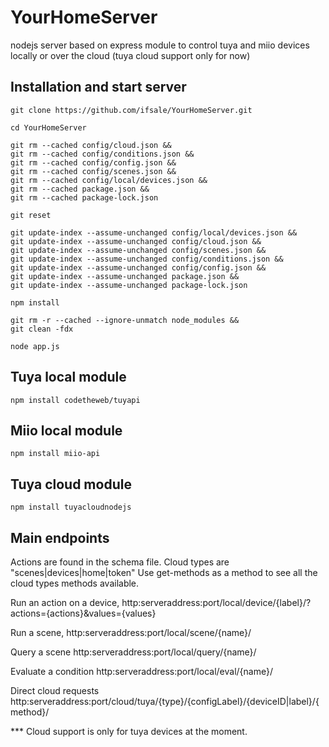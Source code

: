 # YourHomeServer

nodejs server based on express module to control tuya and miio devices locally or over the cloud (tuya cloud support only for now)

## Installation and start server

```
git clone https://github.com/ifsale/YourHomeServer.git

cd YourHomeServer

git rm --cached config/cloud.json &&
git rm --cached config/conditions.json &&
git rm --cached config/config.json &&
git rm --cached config/scenes.json &&
git rm --cached config/local/devices.json &&
git rm --cached package.json &&
git rm --cached package-lock.json

git reset

git update-index --assume-unchanged config/local/devices.json &&
git update-index --assume-unchanged config/cloud.json &&
git update-index --assume-unchanged config/scenes.json &&
git update-index --assume-unchanged config/conditions.json &&
git update-index --assume-unchanged config/config.json &&
git update-index --assume-unchanged package.json &&
git update-index --assume-unchanged package-lock.json

npm install

git rm -r --cached --ignore-unmatch node_modules &&
git clean -fdx

node app.js

```

## Tuya local module

```
npm install codetheweb/tuyapi
```

## Miio local module

```
npm install miio-api
```

## Tuya cloud module

```
npm install tuyacloudnodejs
```

## Main endpoints

Actions are found in the schema file.
Cloud types are "scenes|devices|home|token"
Use get-methods as a method to see all the cloud types methods available.

Run an action on a device, 
http:serveraddress:port/local/device/{label}/?actions={actions}&values={values}

Run a scene, 
http:serveraddress:port/local/scene/{name}/

Query a scene
http:serveraddress:port/local/query/{name}/

Evaluate a condition
http:serveraddress:port/local/eval/{name}/

Direct cloud requests
http:serveraddress:port/cloud/tuya/{type}/{configLabel}/{deviceID|label}/{method}/

*** Cloud support is only for tuya devices at the moment.
